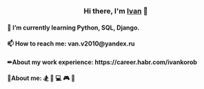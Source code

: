 <h3 align="center">Hi there, I'm <a href="https://t.me/korobivan" target="_blank">Ivan</a> 👋</h3>
<h4>🌱 I’m currently learning Python, SQL, Django.</h4>
<h4>📫 How to reach me: van.v2010@yandex.ru</h3>
<h4>✏About my work experience: https://career.habr.com/ivankorob</h4>
<h4>🧑About me: 🏂 🏉 💻 🎮 🎲</h4>
<!--
**KorobIvan/KorobIvan** is a ✨ _special_ ✨ repository because its `README.md` (this file) appears on your GitHub profile.

Here are some ideas to get you started:

- 🔭 I’m currently working on ...
- 🌱 I’m currently learning ...
- 👯 I’m looking to collaborate on ...
- 🤔 I’m looking for help with ...
- 💬 Ask me about ...
- 📫 How to reach me: ...
- 😄 Pronouns: ...
- ⚡ Fun fact: ...
-->
